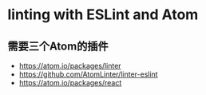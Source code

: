 # linting with ESLint and Atom

## 需要三个Atom的插件
- https://atom.io/packages/linter
- https://github.com/AtomLinter/linter-eslint
- https://atom.io/packages/react
